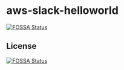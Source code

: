 # aws-slack-helloworld 
[![FOSSA Status](https://app.fossa.com/api/projects/git%2Bgithub.com%2Ftanajivchavan%2Faws-slack-helloworld.svg?type=shield)](https://app.fossa.com/projects/git%2Bgithub.com%2Ftanajivchavan%2Faws-slack-helloworld?ref=badge_shield)



## License
[![FOSSA Status](https://app.fossa.com/api/projects/git%2Bgithub.com%2Ftanajivchavan%2Faws-slack-helloworld.svg?type=large)](https://app.fossa.com/projects/git%2Bgithub.com%2Ftanajivchavan%2Faws-slack-helloworld?ref=badge_large)
